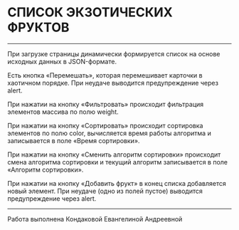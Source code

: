 # СПИСОК ЭКЗОТИЧЕСКИХ ФРУКТОВ

---
При загрузке страницы динамически формируется список на основе исходных данных в JSON-формате. 

Есть кнопка «Перемешать», которая перемешивает карточки в хаотичном порядке. При неудаче выводится предупреждение через alert.

При нажатии на кнопку «Фильтровать» происходит фильтрация элементов массива по полю weight.

При нажатии на кнопку «Сортировать» происходит сортировка элементов по полю color, вычисляется время работы алгоритма и записывается в поле «Время сортировки».

При нажатии на кнопку «Сменить алгоритм сортировки» происходит смена алгоритма сортировки и текущий алгоритм записывается в поле «Алгоритм сортировки».

При нажатии на кнопку «Добавить фрукт» в конец списка добавляется новый элемент. При неудаче (одно из полей пустое) выводится предупреждение через alert.

---
Работа выполнена Кондаковой Евангелиной Андреевной